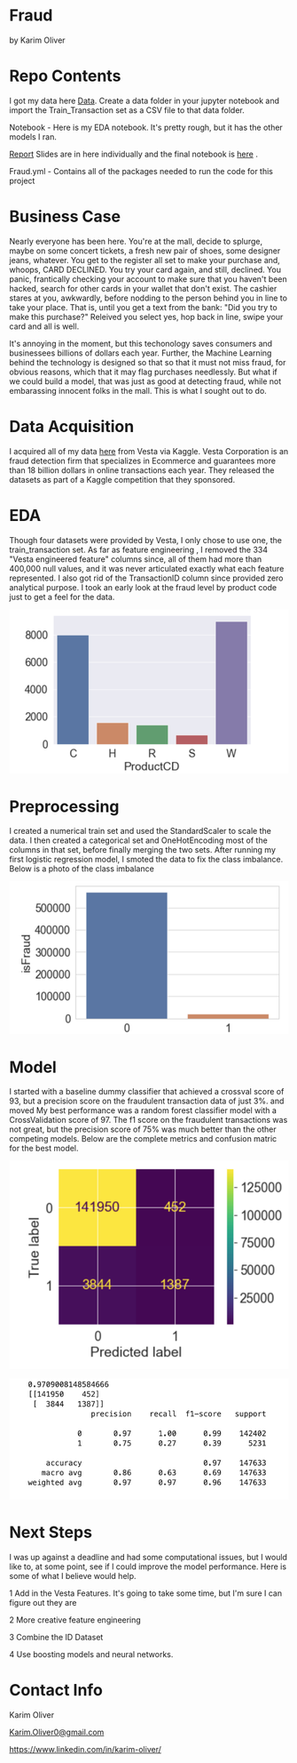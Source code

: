 # Fraud

by Karim Oliver




# Repo Contents 

I got my data here [Data](https://www.kaggle.com/c/ieee-fraud-detection/data). Create a data folder in your jupyter notebook and import the Train_Transaction set as a CSV file to that data folder. 

Notebook - Here is my EDA notebook. It's pretty rough, but it has the other models I ran. 

[Report](Report) Slides are in here individually and the final notebook is [here](Report/FInal.ipynb) . 
 
Fraud.yml - Contains all of the packages needed to run the code for this project



# Business Case

Nearly everyone has been here. You're at the mall, decide to splurge, maybe on some concert tickets, a fresh new pair of shoes, some designer jeans, whatever. You get to the register all set to make your purchase and, whoops, CARD DECLINED. You try your card again, and still, declined. You panic, frantically checking your account to make sure that you haven't been hacked, search for other cards in your wallet that don't exist. The cashier stares at you, awkwardly, before nodding to the person behind you in line to take your place. That is, until you get a text from the bank: "Did you try to make this purchase?" Releived you select yes, hop back in line, swipe your card and all is well. 

It's annoying in the moment, but this techonology saves consumers and businessees billions of dollars each year. Further, the Machine Learning behind the technology is designed so that so that it must not miss fraud, for obvious reasons, which that it may flag purchases needlessly. But what if we could build a model, that was just as good at detecting fraud, while not embarassing innocent folks in the mall. This is what I sought out to do. 



# Data Acquisition


I acquired all of my data [here](https://www.kaggle.com/c/ieee-fraud-detection/data) from Vesta via Kaggle. Vesta Corporation is an fraud detection firm that specializes in Ecommerce and guarantees more than 18 billion dollars in online transactions each year. They released the datasets as part of a Kaggle competition that they sponsored. 


# EDA

Though four datasets were provided by Vesta, I only chose to use one, the train_transaction set.   As far as feature engineering , I removed the 334 "Vesta engineered feature" columns since, all of them had more than 400,000 null values, and it was never articulated exactly what each feature represented. I also got rid of the TransactionID column since provided zero analytical purpose. I took an early look at the fraud level by product code just to get a feel for the data. 


![Fraud By Product Code](Static/FraudByProductCode.png)


# Preprocessing

I created a numerical train set and used the StandardScaler to scale the data. I then created a categorical set and OneHotEncoding most of the columns in that set, before finally merging the two sets. After running my first logistic regression model, I smoted the data to fix the class imbalance. Below is a photo of the class imbalance 

![Class Imbalance](Static/ClassImbalance.png)



# Model 


I started with a baseline dummy classifier that achieved a crossval score of 93, but a precision score on the fraudulent transaction data of just 3%. and moved My best performance was a random forest classifier model with a CrossValidation score of 97. The f1 score on the fraudulent transactions was not great, but the precision score of 75% was much better than the other competing models. Below are the complete metrics and confusion matric for the best model. 

![Confusion Matrix](Static/RandomForestConfusionMatrix.png)

![Metrics](Static/RandomForestMetrics.png)



# Next Steps


I was up against a deadline and had some computational issues, but I would like to, at some point, see if I could improve the model performance. Here is some of what I believe would help. 


1 Add in the Vesta Features. It's going to take some time, but I'm sure I can figure out they are

2 More creative feature engineering

3 Combine the ID Dataset

4 Use boosting models and neural networks. 


# Contact Info 

Karim Oliver 

Karim.Oliver0@gmail.com

https://www.linkedin.com/in/karim-oliver/

